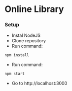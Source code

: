 # Online Library

### Setup

* Instal NodeJS
* Clone repository
* Run command: 
```bash
npm install
```
* Run command: 
```bash
npm start
```
* Go to http://localhost:3000
